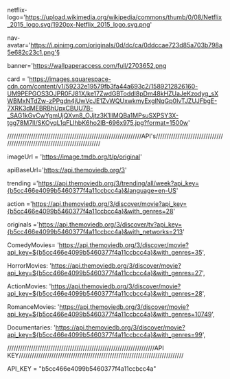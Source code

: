 netflix-logo='https://upload.wikimedia.org/wikipedia/commons/thumb/0/08/Netflix_2015_logo.svg/1920px-Netflix_2015_logo.svg.png'

nav-avatar='https://i.pinimg.com/originals/0d/dc/ca/0ddccae723d85a703b798a5e682c23c1.png'§

banner='https://wallpaperaccess.com/full/2703652.png

card = 'https://images.squarespace-cdn.com/content/v1/59232e19579fb3fa44a693c2/1589212826160-UM9PEPGOS3OJPR0FJ81X/ke17ZwdGBToddI8pDm48kHZUaJeKzodyg_sXWBMxNTdZw-zPPgdn4jUwVcJE1ZvWQUxwkmyExglNqGp0IvTJZUJFbgE-7XRK3dMEBRBhUpxCBUU7B-_SAG1kGvCwYgmUjQXvn8_OJjtz3K1llMQBa1MPsuSXPSY3X-tgg78M7lI/SKOyqL1qFLIhbK6ho2lB-696x975.jpg?format=1500w'

//////////////////////////////////////////////////////////////API's//////////////////////////////////////////////////////////////////////////

imageUrl = 'https://image.tmdb.org/t/p/original'

apiBaseUrl='https://api.themoviedb.org/3'

trending ='https://api.themoviedb.org/3/trending/all/week?api_key={b5cc466e4099b5460377f4a11ccbcc4a}&language=en-US'

action ='https://api.themoviedb.org/3/discover/movie?api_key={b5cc466e4099b5460377f4a11ccbcc4a}&with_genres=28'

originals ='https://api.themoviedb.org/3/discover/tv?api_key={b5cc466e4099b5460377f4a11ccbcc4a}&with_networks=213'

ComedyMovies= 'https://api.themoviedb.org/3/discover/movie?api_key=${b5cc466e4099b5460377f4a11ccbcc4a}&with_genres=35',

HorrorMovies: 'https://api.themoviedb.org/3/discover/movie?api_key=${b5cc466e4099b5460377f4a11ccbcc4a}&with_genres=27',

ActionMovies: 'https://api.themoviedb.org/3/discover/movie?api_key=${b5cc466e4099b5460377f4a11ccbcc4a}&with_genres=28',

RomanceMovies: 'https://api.themoviedb.org/3/discover/movie?api_key=${b5cc466e4099b5460377f4a11ccbcc4a}&with_genres=10749',

Documentaries: 'https://api.themoviedb.org/3/discover/movie?api_key=${b5cc466e4099b5460377f4a11ccbcc4a}&with_genres=99',

////////////////////////////////////////////////////////////////////API KEY////////////////////////////////////////////////////////////////////////////

API_KEY = "b5cc466e4099b5460377f4a11ccbcc4a"